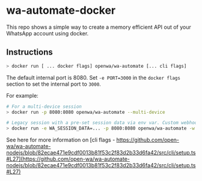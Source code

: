# wa-automate-docker

This repo shows a simple way to create a memory efficient API out of your WhatsApp account using docker.

## Instructions

```bash
> docker run [ ... docker flags] openwa/wa-automate [... cli flags]
```

The default internal port is 8080. Set `-e PORT=3000` in the `docker flags` section to set the internal port to `3000`.

For example:

```bash
# For a multi-device session
> docker run -p 8080:8080 openwa/wa-automate --multi-device

# Legacy session with a pre-set session data via env var. Custom webhook & socket mode enabled for easy integration with node-red
> docker run -e WA_SESSION_DATA=... -p 8080:8080 openwa/wa-automate -w https://webhook.site.... --socket
```

See here for more information on [cli flags - https://github.com/open-wa/wa-automate-nodejs/blob/82ecae471e9cdf0013b81f53c2f83d2b33d6fa42/src/cli/setup.ts#L27](https://github.com/open-wa/wa-automate-nodejs/blob/82ecae471e9cdf0013b81f53c2f83d2b33d6fa42/src/cli/setup.ts#L27)
